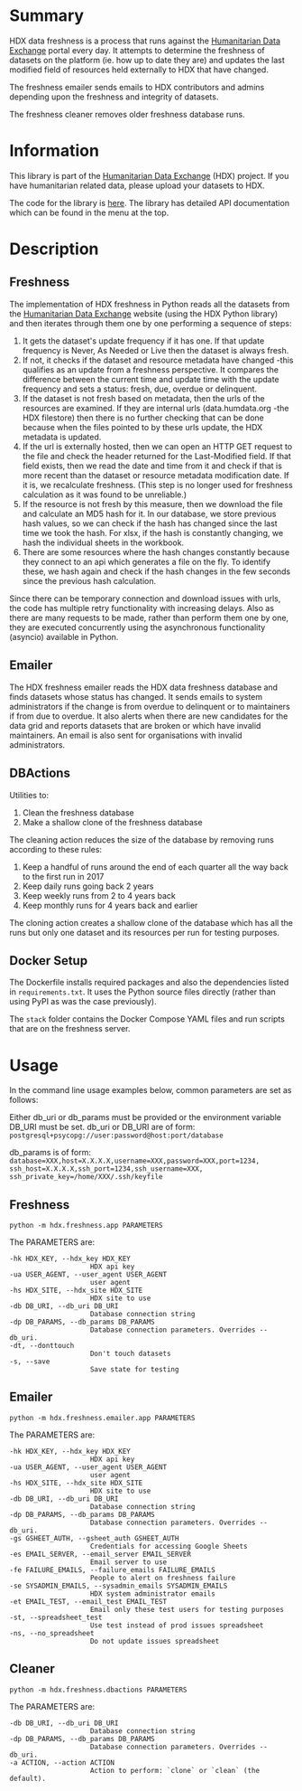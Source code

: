 # Summary

HDX data freshness is a process that runs against the 
[Humanitarian Data Exchange](https://data.humdata.org/)
portal every day. It attempts to determine the freshness of datasets on the 
platform (ie. how up to date they are) and updates the last modified field of 
resources held externally to HDX that have changed.

The freshness emailer sends emails to HDX contributors and admins depending 
upon the freshness and integrity of datasets.

The freshness cleaner removes older freshness database runs.

# Information

This library is part of the 
[Humanitarian Data Exchange](https://data.humdata.org/) (HDX) project. If you 
have humanitarian related data, please upload your datasets to HDX.

The code for the library is 
[here](https://github.com/OCHA-DAP/hdx-data-freshness). The library has 
detailed API documentation which can be found in the menu at the top. 


# Description

## Freshness

The implementation of HDX freshness in Python reads all the datasets
from the [Humanitarian Data Exchange](http://data.humdata.org/) website
(using the HDX Python library) and then iterates through them one by one
performing a sequence of steps:

1. It gets the dataset's update frequency if it has one. If that update
frequency is Never, As Needed or Live then the dataset is always fresh.
2. If not, it checks if the dataset and resource metadata have changed
    -this qualifies as an update from a freshness perspective. It
    compares the difference between the current time and update time
    with the update frequency and sets a status: fresh, due, overdue or
    delinquent.
3. If the dataset is not fresh based on metadata, then the urls of the
    resources are examined. If they are internal urls (data.humdata.org
    -the HDX filestore) then there is no further checking that can be done 
    because when the files pointed to by these urls update, the HDX metadata is 
    updated.
4. If the url is externally hosted, then we can open an
    HTTP GET request to the file and check the header returned for the
    Last-Modified field. If that field exists, then we read the date and
    time from it and check if that is more recent than the dataset or
    resource metadata modification date. If it is, we recalculate
    freshness. (This step is no longer used for freshness calculation as it was
    found to be unreliable.)
5. If the resource is not fresh by this measure, then we download the
    file and calculate an MD5 hash for it. In our database, we store
    previous hash values, so we can check if the hash has changed since
    the last time we took the hash. For xlsx, if the hash is constantly 
    changing, we hash the individual sheets in the workbook.
6. There are some resources where the hash changes constantly because
    they connect to an api which generates a file on the fly. To
    identify these, we hash again and check if the hash changes in the
    few seconds since the previous hash calculation.

Since there can be temporary connection and download issues with urls,
the code has multiple retry functionality with increasing delays. Also
as there are many requests to be made, rather than perform them one by
one, they are executed concurrently using the asynchronous functionality
(asyncio) available in Python.

## Emailer

The HDX freshness emailer reads the HDX data freshness database and finds 
datasets whose status has changed. It sends emails to system administrators if 
the change is from overdue to delinquent or to maintainers if from due to 
overdue. It also alerts when there are new candidates for the data grid and 
reports datasets that are broken or which have invalid maintainers. An email is 
also sent for organisations with invalid administrators. 

## DBActions

Utilities to:
1. Clean the freshness database
2. Make a shallow clone of the freshness database

The cleaning action reduces the size of the database by removing runs 
according to these rules:
1. Keep a handful of runs around the end of each quarter all the way back to 
the first run in 2017
2. Keep daily runs going back 2 years
3. Keep weekly runs from 2 to 4 years back
4. Keep monthly runs for 4 years back and earlier

The cloning action creates a shallow clone of the database which has all the 
runs but only one dataset and its resources per run for testing purposes.

## Docker Setup

The Dockerfile installs required packages and also the dependencies listed in
`requirements.txt`. It uses the Python source files directly (rather than 
using PyPI as was the case previously). 

The `stack` folder contains the Docker Compose YAML files and run scripts that
are on the freshness server. 

# Usage

In the command line usage examples below, common parameters are set as follows:

Either db_uri or db_params must be provided or the environment variable DB_URI
must be set. db_uri or DB_URI are of form: 
`postgresql+psycopg://user:password@host:port/database`

db_params is of form:
`database=XXX,host=X.X.X.X,username=XXX,password=XXX,port=1234,
ssh_host=X.X.X.X,ssh_port=1234,ssh_username=XXX,
ssh_private_key=/home/XXX/.ssh/keyfile`

## Freshness

    python -m hdx.freshness.app PARAMETERS

The PARAMETERS are:

    -hk HDX_KEY, --hdx_key HDX_KEY
                        HDX api key
    -ua USER_AGENT, --user_agent USER_AGENT
                        user agent
    -hs HDX_SITE, --hdx_site HDX_SITE
                        HDX site to use
    -db DB_URI, --db_uri DB_URI
                        Database connection string
    -dp DB_PARAMS, --db_params DB_PARAMS
                        Database connection parameters. Overrides --db_uri.
    -dt, --donttouch      
                        Don't touch datasets
    -s, --save            
                        Save state for testing


## Emailer

    python -m hdx.freshness.emailer.app PARAMETERS

The PARAMETERS are:

    -hk HDX_KEY, --hdx_key HDX_KEY
                        HDX api key
    -ua USER_AGENT, --user_agent USER_AGENT
                        user agent
    -hs HDX_SITE, --hdx_site HDX_SITE
                        HDX site to use
    -db DB_URI, --db_uri DB_URI
                        Database connection string
    -dp DB_PARAMS, --db_params DB_PARAMS
                        Database connection parameters. Overrides --db_uri.
    -gs GSHEET_AUTH, --gsheet_auth GSHEET_AUTH
                        Credentials for accessing Google Sheets
    -es EMAIL_SERVER, --email_server EMAIL_SERVER
                        Email server to use
    -fe FAILURE_EMAILS, --failure_emails FAILURE_EMAILS
                        People to alert on freshness failure
    -se SYSADMIN_EMAILS, --sysadmin_emails SYSADMIN_EMAILS
                        HDX system administrator emails
    -et EMAIL_TEST, --email_test EMAIL_TEST
                        Email only these test users for testing purposes
    -st, --spreadsheet_test
                        Use test instead of prod issues spreadsheet
    -ns, --no_spreadsheet
                        Do not update issues spreadsheet

## Cleaner

    python -m hdx.freshness.dbactions PARAMETERS

The PARAMETERS are:

    -db DB_URI, --db_uri DB_URI
                        Database connection string
    -dp DB_PARAMS, --db_params DB_PARAMS
                        Database connection parameters. Overrides --db_uri.
    -a ACTION, --action ACTION
                        Action to perform: `clone` or `clean` (the default).

